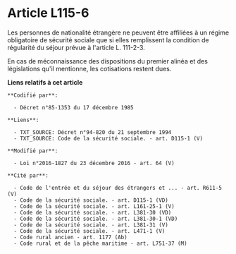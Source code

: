 # Article L115-6

Les personnes de nationalité étrangère ne peuvent être affiliées à un régime obligatoire de sécurité sociale que si elles
remplissent la condition de régularité du séjour prévue à l'article L. 111-2-3. 

En cas de méconnaissance des dispositions du premier alinéa et des législations qu'il mentionne, les cotisations restent
dues.

**Liens relatifs à cet article**

	**Codifié par**:

	  - Décret n°85-1353 du 17 décembre 1985

	**Liens**:

	  - TXT_SOURCE: Décret n°94-820 du 21 septembre 1994
	  - TXT_SOURCE: Code de la sécurité sociale. - art. D115-1 (V)

	**Modifié par**:

	  - Loi n°2016-1827 du 23 décembre 2016 - art. 64 (V)

	**Cité par**:

	  - Code de l'entrée et du séjour des étrangers et ... - art. R611-5 (V)
	  - Code de la sécurité sociale. - art. D115-1 (VD)
	  - Code de la sécurité sociale. - art. L161-25-1 (V)
	  - Code de la sécurité sociale. - art. L381-30 (VD)
	  - Code de la sécurité sociale. - art. L381-30-1 (VD)
	  - Code de la sécurité sociale. - art. L381-31 (V)
	  - Code de la sécurité sociale. - art. L471-1 (V)
	  - Code rural ancien - art. 1177 (Ab)
	  - Code rural et de la pêche maritime - art. L751-37 (M)
